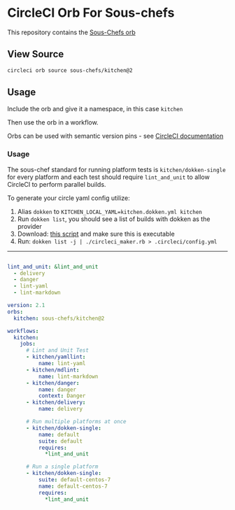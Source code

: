 # CircleCI Orb For Sous-chefs

This repository contains the [Sous-Chefs orb](https://circleci.com/orbs/registry/orb/sous-chefs/kitchen)

## View Source

```bash
circleci orb source sous-chefs/kitchen@2
```

## Usage

Include the orb and give it a namespace, in this case `kitchen`

Then use the orb in a workflow.

Orbs can be used with semantic version pins - see [CircleCI documentation](https://circleci.com/docs/2.0/creating-orbs/#semantic-versioning-in-orbs)

### Usage

The sous-chef standard for running platform tests is `kitchen/dokken-single` for every platform
and each test should require `lint_and_unit` to allow CircleCI to perform parallel builds.

To generate your circle yaml config utilize:

1. Alias `dokken` to `KITCHEN_LOCAL_YAML=kitchen.dokken.yml kitchen`
1. Run `dokken list`, you should see a list of builds with dokken as the provider
1. Download: [this script](https://github.com/sous-chefs/repo-management/blob/master/scripts/circleci_maker.rb) and make sure this is executable
1. Run: `dokken list -j | ./circleci_maker.rb > .circleci/config.yml`
---
```yaml

lint_and_unit: &lint_and_unit
  - delivery
  - danger
  - lint-yaml
  - lint-markdown

version: 2.1
orbs:
  kitchen: sous-chefs/kitchen@2

workflows:
  kitchen:
    jobs:
      # Lint and Unit Test
      - kitchen/yamllint:
          name: lint-yaml
      - kitchen/mdlint:
          name: lint-markdown
      - kitchen/danger:
          name: danger
          context: Danger
      - kitchen/delivery:
          name: delivery

      # Run multiple platforms at once
      - kitchen/dokken-single:
          name: default
          suite: default
          requires:
            *lint_and_unit

      # Run a single platform
      - kitchen/dokken-single:
          suite: default-centos-7
          name: default-centos-7
          requires:
            *lint_and_unit
```
